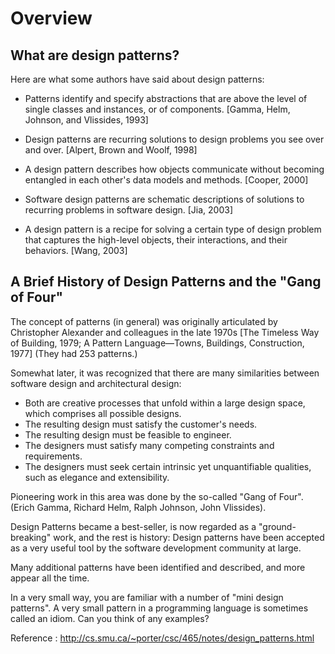 # Overview

## What are design patterns?

Here are what some authors have said about design patterns:
<ul><li>
  
Patterns identify and specify abstractions that are above the level of single classes and instances, or of components. [Gamma, Helm, Johnson, and Vlissides, 1993]

</li><li>
Design patterns are recurring solutions to design problems you see over and over. [Alpert, Brown and Woolf, 1998]
  
</li><li>
  
A design pattern describes how objects communicate without becoming entangled in each other's data models and methods. [Cooper, 2000]
  
</li><li>
  
Software design patterns are schematic descriptions of solutions to recurring problems in software design. [Jia, 2003]
  
</li><li>
  
A design pattern is a recipe for solving a certain type of design problem that captures the high-level objects, their interactions, and their behaviors. [Wang, 2003]
  
</li>
</ul>

## A Brief History of Design Patterns and the "Gang of Four"

The concept of patterns (in general) was originally articulated by Christopher Alexander and colleagues in the late 1970s [The Timeless Way of Building, 1979; A Pattern Language—Towns, Buildings, Construction, 1977] (They had 253 patterns.)


Somewhat later, it was recognized that there are many similarities between software design and architectural design:

<ul><li>
Both are creative processes that unfold within a large design space, which comprises all possible designs.
  
</li><li>
The resulting design must satisfy the customer's needs.
  
</li><li>
The resulting design must be feasible to engineer.
  
</li><li>
The designers must satisfy many competing constraints and requirements.
  
</li><li>
The designers must seek certain intrinsic yet unquantifiable qualities, such as elegance and extensibility.
  
</li></ul>
Pioneering work in this area was done by the so-called "Gang of Four".(Erich Gamma, Richard Helm, Ralph Johnson, John Vlissides).

<p>
Design Patterns became a best-seller, is now regarded as a "ground-breaking" work, and the rest is history: Design patterns have been accepted as a very useful tool by the software development community at large.


Many additional patterns have been identified and described, and more appear all the time.


In a very small way, you are familiar with a number of "mini design patterns". A very small pattern in a programming language is sometimes called an idiom. Can you think of any examples?



Reference : http://cs.smu.ca/~porter/csc/465/notes/design_patterns.html

